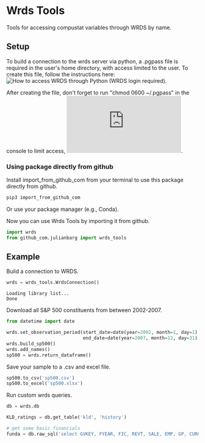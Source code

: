 # Wrds Tools

Tools for accessing compustat variables through WRDS by name.

## Setup

To build a connection to the wrds server via python, a .pgpass file is required in the user's home 
directory, with access limited to the user. To create this file, follow the instructions here: ![How to access WRDS through Python](https://wrds-www.wharton.upenn.edu/pages/support/programming-wrds/programming-python/python-from-your-computer/) (WRDS login required).

After creating the file, don't forget to run "chmod 0600 ~/.pgpass" in the console to limit access, ![as also described here](https://www.postgresql.org/docs/9.5/libpq-pgpass.html).

### Using package directly from github

Install import_from_github_com from your terminal to use this package directly from github.

```bash
pip3 import_from_github_com
```
Or use your package manager (e.g., Conda).

Now you can use Wrds Tools by importing it from github.
```python
import wrds
from github_com.julianbarg import wrds_tools
```

## Example
Build a connection to WRDS.
```python
wrds = wrds_tools.WrdsConnection()
```
```
Loading library list...
Done
```

Download all S&P 500 constituents from between 2002-2007.
```python
from datetime import date

wrds.set_observation_period(start_date=date(year=2002, month=1, day=1), 
                            end_date=date(year=2007, month=12, day=31))
wrds.build_sp500()
wrds.add_names()
sp500 = wrds.return_dataframe()
```

Save your sample to a .csv and excel file.
```python
sp500.to_csv('sp500.csv')
sp500.to_excel('sp500.xlsx')
```

Run custom wrds queries.
```python
db = wrds.db

KLD_ratings = db.get_table('kld', 'history')

# get some basic financials
funda = db.raw_sql('select GVKEY, FYEAR, FIC, REVT, SALE, EMP, GP, CURCD from compa.funda')
```
